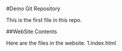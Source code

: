 
#Demo Git Repository

This is the first file in this repo.

##WebSite Contents

Here are the files in the website.
1.index.html
